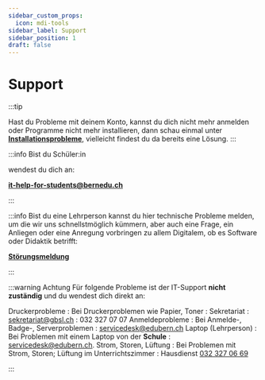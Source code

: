 ```yaml
---
sidebar_custom_props:
  icon: mdi-tools
sidebar_label: Support
sidebar_position: 1
draft: false
---
```


#  Support

:::tip

Hast du Probleme mit deinem Konto, kannst du dich nicht mehr anmelden oder Programme nicht mehr installieren, dann schau einmal unter [**Installationsprobleme**](docs\byod\installationsprobleme\README.md), vielleicht findest du da bereits eine Lösung.
:::

:::info Bist du Schüler:in

wendest du dich an:

**it-help-for-students@bernedu.ch**



:::

:::info Bist du eine Lehrperson
kannst du hier technische Probleme melden, um die wir uns schnellstmöglich kümmern, aber auch eine Frage, ein Anliegen oder eine Anregung vorbringen zu allem Digitalem, ob es Software oder Didaktik betrifft: 

[**Störungsmeldung**](https://forms.office.com/r/akUrVUFaRu)

:::

:::warning Achtung
Für folgende Probleme ist der IT-Support **nicht zuständig** und du wendest dich direkt an: 

Druckerprobleme
: Bei Druckerproblemen wie Papier, Toner : Sekretariat 
: sekretariat@gbsl.ch
: 032 327 07 07
Anmeldeprobleme
: Bei Anmelde-, Badge-, Serverproblemen
: servicedesk@edubern.ch
Laptop (Lehrperson)
: Bei Problemen mit einem Laptop von der **Schule**
: servicedesk@edubern.ch.
Strom, Storen, Lüftung
: Bei Problemen mit Strom, Storen; Lüftung im Unterrichtszimmer
: Hausdienst <a href="tel:+41323270669"> 032 327 06 69</a>

:::
